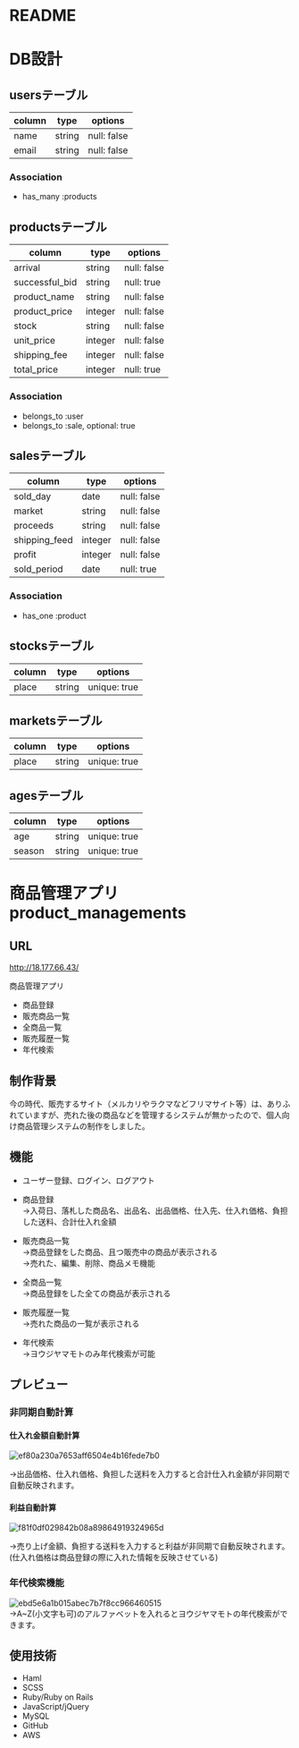 # README

# DB設計
## usersテーブル
|column|type|options|
|------|----|-------|
|name|string|null: false|
|email|string|null: false|

### Association
- has_many :products

## productsテーブル
|column|type|options|
|------|----|-------|
|arrival|string|null: false|
|successful_bid|string|null: true|
|product_name|string|null: false|
|product_price|integer|null: false|
|stock|string|null: false|
|unit_price|integer|null: false|
|shipping_fee|integer|null: false|
|total_price|integer|null: true|

### Association
- belongs_to :user
- belongs_to :sale, optional: true

## salesテーブル
|column|type|options|
|------|----|-------|
|sold_day|date|null: false|
|market|string|null: false|
|proceeds|string|null: false|
|shipping_feed|integer|null: false|
|profit|integer|null: false|
|sold_period|date|null: true|
### Association
- has_one :product

## stocksテーブル
|column|type|options|
|------|----|-------|
|place|string|unique: true|

## marketsテーブル
|column|type|options|
|------|----|-------|
|place|string|unique: true|

## agesテーブル
|column|type|options|
|------|----|-------|
|age|string|unique: true|
|season|string|unique: true|




# 商品管理アプリ product_managements

## URL

http://18.177.66.43/

商品管理アプリ
- 商品登録
- 販売商品一覧
- 全商品一覧
- 販売履歴一覧
- 年代検索

## 制作背景
今の時代、販売するサイト（メルカリやラクマなどフリマサイト等）は、ありふれていますが、売れた後の商品などを管理するシステムが無かったので、個人向け商品管理システムの制作をしました。

## 機能

- ユーザー登録、ログイン、ログアウト

- 商品登録  
  →入荷日、落札した商品名、出品名、出品価格、仕入先、仕入れ価格、負担した送料、合計仕入れ金額

- 販売商品一覧  
  →商品登録をした商品、且つ販売中の商品が表示される  
  →売れた、編集、削除、商品メモ機能

- 全商品一覧  
  →商品登録をした全ての商品が表示される

- 販売履歴一覧  
  →売れた商品の一覧が表示される

-  年代検索  
  →ヨウジヤマモトのみ年代検索が可能

## プレビュー
### 非同期自動計算  
#### 仕入れ金額自動計算
  ![ef80a230a7653aff6504e4b16fede7b0](https://user-images.githubusercontent.com/55130952/71146205-a39a5d80-2267-11ea-8c27-8ce5b87988d0.gif)
  
  →出品価格、仕入れ価格、負担した送料を入力すると合計仕入れ金額が非同期で自動反映されます。  

#### 利益自動計算
  ![f81f0df029842b08a89864919324965d](https://user-images.githubusercontent.com/55130952/71146283-fd028c80-2267-11ea-9325-867492030c53.gif)
  
  →売り上げ金額、負担する送料を入力すると利益が非同期で自動反映されます。(仕入れ価格は商品登録の際に入れた情報を反映させている)

### 年代検索機能  
  ![ebd5e6a1b015abec7b7f8cc966460515](https://user-images.githubusercontent.com/55130952/70225852-2d8bf600-1793-11ea-9407-f96226953205.gif)  
    →A~Z(小文字も可)のアルファベットを入れるとヨウジヤマモトの年代検索ができます。

## 使用技術
- Haml
- SCSS
- Ruby/Ruby on Rails
- JavaScript/jQuery
- MySQL
- GitHub
- AWS
